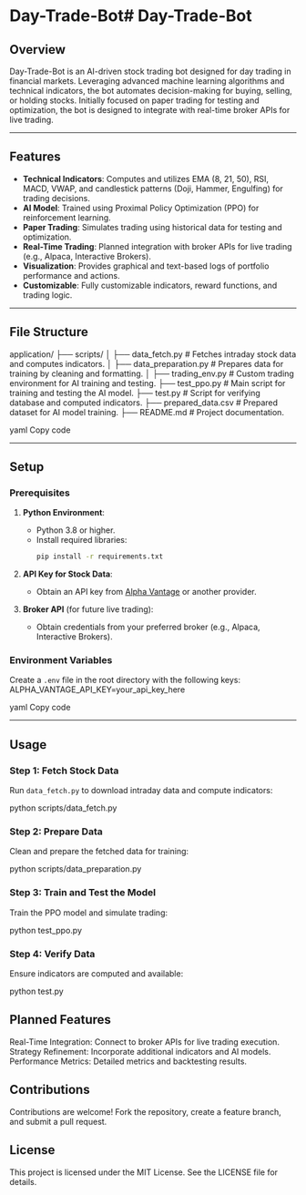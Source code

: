 # Day-Trade-Bot# Day-Trade-Bot

## Overview
Day-Trade-Bot is an AI-driven stock trading bot designed for day trading in financial markets. Leveraging advanced machine learning algorithms and technical indicators, the bot automates decision-making for buying, selling, or holding stocks. Initially focused on paper trading for testing and optimization, the bot is designed to integrate with real-time broker APIs for live trading.

---

## Features
- **Technical Indicators**: Computes and utilizes EMA (8, 21, 50), RSI, MACD, VWAP, and candlestick patterns (Doji, Hammer, Engulfing) for trading decisions.
- **AI Model**: Trained using Proximal Policy Optimization (PPO) for reinforcement learning.
- **Paper Trading**: Simulates trading using historical data for testing and optimization.
- **Real-Time Trading**: Planned integration with broker APIs for live trading (e.g., Alpaca, Interactive Brokers).
- **Visualization**: Provides graphical and text-based logs of portfolio performance and actions.
- **Customizable**: Fully customizable indicators, reward functions, and trading logic.

---

## File Structure
application/ ├── scripts/ │ ├── data_fetch.py # Fetches intraday stock data and computes indicators. │ ├── data_preparation.py # Prepares data for training by cleaning and formatting. │ ├── trading_env.py # Custom trading environment for AI training and testing. ├── test_ppo.py # Main script for training and testing the AI model. ├── test.py # Script for verifying database and computed indicators. ├── prepared_data.csv # Prepared dataset for AI model training. ├── README.md # Project documentation.

yaml
Copy code

---

## Setup

### Prerequisites
1. **Python Environment**:
   - Python 3.8 or higher.
   - Install required libraries:
     ```bash
     pip install -r requirements.txt
     ```
2. **API Key for Stock Data**:
   - Obtain an API key from [Alpha Vantage](https://www.alphavantage.co/support/#api-key) or another provider.

3. **Broker API** (for future live trading):
   - Obtain credentials from your preferred broker (e.g., Alpaca, Interactive Brokers).

### Environment Variables
Create a `.env` file in the root directory with the following keys:
ALPHA_VANTAGE_API_KEY=your_api_key_here

yaml
Copy code

---

## Usage

### Step 1: Fetch Stock Data
Run `data_fetch.py` to download intraday data and compute indicators:

python scripts/data_fetch.py
### Step 2: Prepare Data
Clean and prepare the fetched data for training:

python scripts/data_preparation.py
### Step 3: Train and Test the Model
Train the PPO model and simulate trading:

python test_ppo.py

### Step 4: Verify Data
Ensure indicators are computed and available:

python test.py


## Planned Features
Real-Time Integration:
Connect to broker APIs for live trading execution.
Strategy Refinement:
Incorporate additional indicators and AI models.
Performance Metrics:
Detailed metrics and backtesting results.

## Contributions
Contributions are welcome! Fork the repository, create a feature branch, and submit a pull request.

## License
This project is licensed under the MIT License. See the LICENSE file for details.


